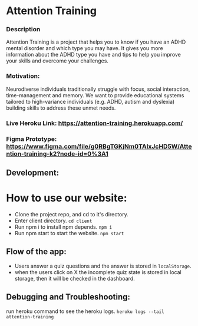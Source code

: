 # Attention Training

### Description

Attention Training is a project that helps you to know if you have an ADHD mental disorder and which type you may have. It gives you more information about the ADHD type you have and tips to help you improve your skills and overcome your challenges.

### Motivation:

Neurodiverse individuals traditionally struggle with focus, social interaction, time-management and memory. We want to provide educational systems tailored to high-variance individuals (e.g. ADHD, autism and dyslexia) building skills to address these unmet needs.

### Live Heroku Link: https://attention-training.herokuapp.com/

### Figma Prototype: https://www.figma.com/file/g0RBgTGKjNm0TAIxJcHD5W/Attention-training-k2?node-id=0%3A1

## Development:

# How to use our website:

- Clone the project repo, and cd to it's directory.
- Enter client directory.
  `cd client`
- Run npm i to install npm depends.
  `npm i`
- Run npm start to start the website.
  `npm start`

## Flow of the app:

- Users answer a quiz questions and the answer is stored in `localStorage`.
- when the users click on X the incomplete quiz state is stored in local storage, then it will be checked in the dashboard.

## Debugging and Troubleshooting:

run heroku command to see the heroku logs.
`heroku logs --tail attention-training`
